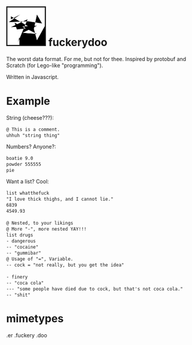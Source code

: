 # <img src="icon.png" width="100px" style="border: solid"> fuckerydoo
The worst data format. For me, but not for thee. Inspired by protobuf and Scratch (for Lego-like "programming").

Written in Javascript.

# Example
String (cheese???):
```
@ This is a comment.
uhhuh "string thing"

```

Numbers? Anyone?:
```
boatie 9.0
powder 555555
pie
```

Want a list? Cool:
```
list whatthefuck
"I love thick thighs, and I cannot lie."
6839
4549.93

@ Nested, to your likings
@ More "-", more nested YAY!!!
list drugs
- dangerous
-- "cocaine"
-- "gummibar"
@ Usage of "=", Variable.
-- cock = "not really, but you get the idea"

- finery
-- "coca cola"
--- "some people have died due to cock, but that's not coca cola."
-- "shit"
```
# mimetypes
.er
.fuckery
.doo
